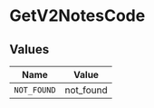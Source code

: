 # GetV2NotesCode


## Values

| Name        | Value       |
| ----------- | ----------- |
| `NOT_FOUND` | not_found   |